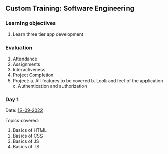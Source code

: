 ## Custom Training: Software Engineering

### Learning objectives

1. Learn three tier app development

### Evaluation

1. Attendance
2. Assignments
3. Interactiveness
4. Project Completion
5. Project:
    a. All features to be covered
    b. Look and feel of the application
    c. Authentication and authorization


### Day 1
Date: [12-09-2022](2022-09-12)

Topics covered:

1. Basics of HTML
2. Basics of CSS
3. Basics of JS
4. Basics of TS
